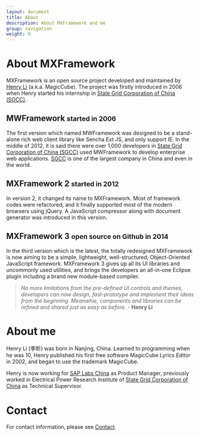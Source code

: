 ```yaml
---
layout: document
title: About
description: About MXFramework and me
group: navigation
weight: 9
---
```


# About MXFramework
MXFramework is an open source project developed and maintained by [Henry Li](#about-me) (a.k.a. MagicCube).
The project was firstly introduced in 2006 when Henry started his internship in [State Grid Corporation of China (SGCC)](http://www.sgcc.com.cn/ywlm/index.shtml).

## MWFramework <small>started in 2006</small>
The first version which named MWFramework was designed to be a stand-alone rich web client library like Sencha Ext JS, and only support IE.
In the middle of 2012, it is said there were over 1,000 developers in [State Grid Corporation of China (SGCC)](http://www.sgcc.com.cn/ywlm/index.shtml) used MWFramework to develop enterprise web applications.
[SGCC](http://www.sgcc.com.cn/ywlm/index.shtml) is one of the largest company in China and even in the world.

## MXFramework 2 <small>started in 2012</small>
In version 2, it changed its name to MXFramework. Most of framework codes were refactored, and it finally supported most of the modern browsers using jQuery.
A JavaScript compressor along with document generator was introduced in this version. 

## MXFramework 3 <small>open source on Github in 2014</small>
In the third version which is the latest, the totally redesigned MXFramework is now aiming to be a simple, lightweight, well-structured, Object-Oriented JavaScript framework.
MXFramework 3 gives up all its UI libraries and uncommonly used utilities, and brings the developers an all-in-one Eclipse plugin including a brand new module-based compiler.

> *No more limitations from the pre-defined UI controls and themes, developers can now design, fast-prototype and implement their ideas from the beginning.*
> *Meanwhie, components and libraries can be refined and shared just as easy as before.* - **Henry Li**   

# About me
Henry Li (李昕) was born in Nanjing, China. Learned to programming when he was 10, Henry published his first free software MagicCube Lyrics Editor in 2002, and began to use the trademark MagicCube. 

Henry is now working for [SAP Labs China](http://www.sap.com) as Product Manager, previously worked in Electrical Power Research Institute of [State Grid Corporation of China](http://www.sgcc.com.cn/ywlm/index.shtml) as Technical Supervisor.

# Contact
For contact information, please see [Contact](contact.html).